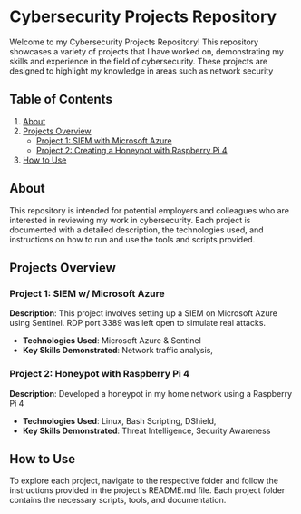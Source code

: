 # Cybersecurity Projects Repository

Welcome to my Cybersecurity Projects Repository! This repository showcases a variety of projects that I have worked on, demonstrating my skills and experience in the field of cybersecurity. These projects are designed to highlight my knowledge in areas such as network security

## Table of Contents

1. [About](#about)
2. [Projects Overview](#projects-overview)
   - [Project 1: SIEM with Microsoft Azure](#project-1-network-security-monitoring)
   - [Project 2: Creating a Honeypot with Raspberry Pi 4](#project-2-vulnerability-assessment-tool)
3. [How to Use](#how-to-use)

## About

This repository is intended for potential employers and colleagues who are interested in reviewing my work in cybersecurity. Each project is documented with a detailed description, the technologies used, and instructions on how to run and use the tools and scripts provided.

## Projects Overview

### Project 1: SIEM w/ Microsoft Azure

**Description**: This project involves setting up a SIEM on Microsoft Azure using Sentinel. RDP port 3389 was left open to simulate real attacks.

- **Technologies Used**: Microsoft Azure & Sentinel
- **Key Skills Demonstrated**: Network traffic analysis, 

### Project 2: Honeypot with Raspberry Pi 4

**Description**: Developed a honeypot in my home network using a Raspberry Pi 4

- **Technologies Used**: Linux, Bash Scripting, DShield,  
- **Key Skills Demonstrated**: Threat Intelligence, Security Awareness


## How to Use

To explore each project, navigate to the respective folder and follow the instructions provided in the project's README.md file. Each project folder contains the necessary scripts, tools, and documentation.

